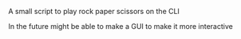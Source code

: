 A small script to play rock paper scissors on the CLI

In the future might be able to make a GUI to make it more interactive
